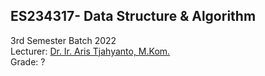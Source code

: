 ## ES234317- Data Structure & Algorithm

3rd Semester Batch 2022  
Lecturer: [Dr. Ir. Aris Tjahyanto, M.Kom.](https://www.its.ac.id/si/profil-aris-tjahyanto/)  
Grade: ?